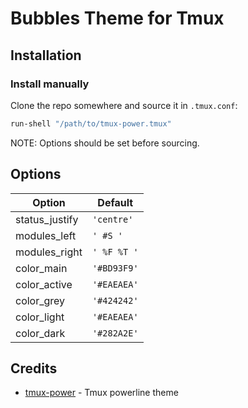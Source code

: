# Bubbles Theme for Tmux

## Installation

### Install manually

Clone the repo somewhere and source it in `.tmux.conf`:

```bash
run-shell "/path/to/tmux-power.tmux"
```

NOTE: Options should be set before sourcing.

## Options

| Option         | Default     |
| -------------- | ----------- |
| status_justify | `'centre'`  |
| modules_left   | `' #S '`    |
| modules_right  | `' %F %T '` |
| color_main     | `'#BD93F9'` |
| color_active   | `'#EAEAEA'` |
| color_grey     | `'#424242'` |
| color_light    | `'#EAEAEA'` |
| color_dark     | `'#282A2E'` |

## Credits

- [tmux-power](https://github.com/wfxr/tmux-power) - Tmux powerline theme
